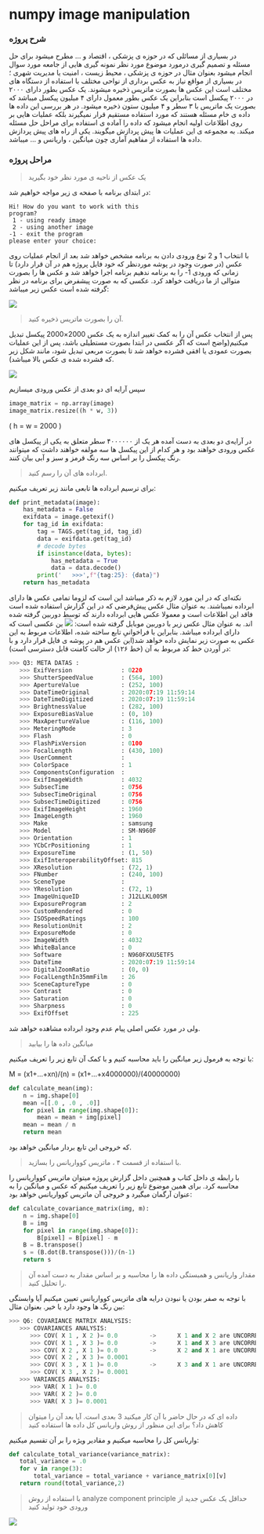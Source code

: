 # numpy image manipulation
### شرح پروژه ###
در بسیاری از مسائلی که در حوزه ی پزشکی ، اقتصاد و ... مطرح میشود برای حل مسئله و تصمیم گیری
درمورد موضوع مورد نظر نمونه گیری هایی از جامعه مورد سوال انجام میشود بعنوان مثال در حوزه ی پزشکی
، محیط زیست ، امنیت یا مدیریت شهری ؛ در بسیاری از مواقع نیاز به عکس برداری از نواحی مختلف با
استفاده از دستگاه های مختلف است این عکس ها بصورت ماتریس ذخیره میشوند. یک عکس بطور دارای
۲۰۰۰ در ۲۰۰۰ پیکسل است بنابراین یک عکس بطور معمول دارای ۴ میلیون پیکسل میباشد که بصورت یک
ماتریس با ۳ سطر و ۴ میلیون ستون ذخیره میشود. در هر بررسی این داده ها داده ی خام مسئله هستند که
مورد استفاده مستقیم قرار نمیگیرند بلکه عملیات هایی بر روی اطلاعات اولیه انجام میشود که داده را آماده
ی استفاده برای مراحل حل مسئله میکند. به مجموعه ی این عملیات ها پیش پردازش میگویند.
یکی از راه های پیش پردازش داده ها استفاده از مفاهیم آماری چون میانگین ، واریانس و ... میباشد.
### مراحل پروژه ###
> یک عکس از ناحیه ی مورد نظر خود بگیرید 

در ابتدای برنامه با صفحه ی زیر مواجه خواهیم شد:

```
Hi! How do you want to work with this 
program?
 1 - using ready image
 2 - using another image
-1 - exit the program
please enter your choice:  
```
با انتخاب 1 و 2 نوع ورودی دادن به برنامه مشخص خواهد شد بعد از انجام عملیات روی عکس (در صورت وجود در پوشه موردنظر که خود فایل پروژه هم در آن قرار دارد) تا زمانی که ورودی 1- را به برنامه ندهیم برنامه اجرا خواهد شد و عکس ها را بصورت متوالی از ما دریافت خواهد کرد. عکسی که به صورت پیشفرض برای برنامه در نظر گرفته شده است عکس زیر میباشد:

<img src="https://cdn.discordapp.com/attachments/732234196487241741/734420271972220959/1.jpg">

> آن را بصورت ماتریس ذخیره کنید.

پس از انتخاب عکس آن را به کمک تغییر اندازه به یک عکس 2000×2000 پیکسل تبدیل میکنیم(واضح است که اگر عکسی در ابتدا  بصورت مستطیلی باشد، پس از این عملیات بصورت عمودی یا افقی فشرده خواهد شد تا بصورت مربعی تبدیل شود، مانند شکل زیر که فشرده شده ی عکس بالا میباشد).

<img src="https://cdn.discordapp.com/attachments/732234196487241741/734420298245603338/2.jpg">

سپس آرایه ای دو بعدی از عکس ورودی میسازیم

```python
image_matrix = np.array(image) 
image_matrix.resize((h * w, 3))
```

( h = w = 2000 )

در آرایه‌ی دو بعدی به دست آمده هر یک از ۴۰۰۰۰۰۰ سطر متعلق به یکی از پیکسل های عکس ورودی خواهند بود و هر کدام از این پیکسل ها سه مولفه خواهند داشت که میتوانند رنگ پیکسل را بر اساس سه رنگ قرمز و سبز و آبی بیان کنند.

> ابرداده های آن را رسم کنید.

برای ترسیم ابرداده ها تابعی مانند زیر تعریف میکنیم:
```python
def print_metadata(image):
    has_metadata = False
    exifdata = image.getexif()
    for tag_id in exifdata:
        tag = TAGS.get(tag_id, tag_id)
        data = exifdata.get(tag_id)
        # decode bytes
        if isinstance(data, bytes):
            has_metadata = True
            data = data.decode()
        print('   >>>',f"{tag:25}: {data}")
    return has_metadata
```
نکته‌ای که در این مورد لازم به ذکر میباشد این است که لزوما تمامی عکس ها دارای ابرداده نمیباشند. به عنوان مثال عکس پیش‌فرضی که در این گزارش استفاده شده است فاقد این اطلاعات است و معمولا عکس هایی ابرداده دارند که توسط دوربین گرفته شده اند. به عنوان مثال عکس زیر با دوربین موبایل گرفته شده است:
<img src="https://cdn.discordapp.com/attachments/732234196487241741/734420304050520104/3.jpg">
ین عکسی است که دارای ابرداده میباشد. بنابراین با فراخوانیِ تابع ساخته شده، اطلاعات مربوط به این عکس به صورت زیر نمایش داده خواهد شد(این عکس هم در پوشه ی فایل قرار دارد و با در آوردن خط کد مربوط به آن (خط ۱۲۶) از حالت کامنت قابل دسترسی است):
```python
>>> Q3: META DATAS :
   >>> ExifVersion              : 0220
   >>> ShutterSpeedValue        : (564, 100)
   >>> ApertureValue            : (252, 100)
   >>> DateTimeOriginal         : 2020:07:19 11:59:14
   >>> DateTimeDigitized        : 2020:07:19 11:59:14
   >>> BrightnessValue          : (282, 100)
   >>> ExposureBiasValue        : (0, 10)
   >>> MaxApertureValue         : (116, 100)
   >>> MeteringMode             : 3
   >>> Flash                    : 0
   >>> FlashPixVersion          : 0100
   >>> FocalLength              : (430, 100)
   >>> UserComment              :
   >>> ColorSpace               : 1
   >>> ComponentsConfiguration  : 
   >>> ExifImageWidth           : 4032
   >>> SubsecTime               : 0756
   >>> SubsecTimeOriginal       : 0756
   >>> SubsecTimeDigitized      : 0756
   >>> ExifImageHeight          : 1960
   >>> ImageLength              : 1960
   >>> Make                     : samsung
   >>> Model                    : SM-N960F
   >>> Orientation              : 1
   >>> YCbCrPositioning         : 1
   >>> ExposureTime             : (1, 50)
   >>> ExifInteroperabilityOffset: 815
   >>> XResolution              : (72, 1)
   >>> FNumber                  : (240, 100)
   >>> SceneType                : 
   >>> YResolution              : (72, 1)
   >>> ImageUniqueID            : J12LLKL00SM
   >>> ExposureProgram          : 2
   >>> CustomRendered           : 0
   >>> ISOSpeedRatings          : 100
   >>> ResolutionUnit           : 2
   >>> ExposureMode             : 0
   >>> ImageWidth               : 4032
   >>> WhiteBalance             : 0
   >>> Software                 : N960FXXU5ETF5
   >>> DateTime                 : 2020:07:19 11:59:14
   >>> DigitalZoomRatio         : (0, 0)
   >>> FocalLengthIn35mmFilm    : 26
   >>> SceneCaptureType         : 0
   >>> Contrast                 : 0
   >>> Saturation               : 0
   >>> Sharpness                : 0
   >>> ExifOffset               : 225

```
ولی در مورد عکس اصلی پیام عدم وجود ابرداده مشاهده خواهد شد.

> میانگین داده ها را بیابید

با توجه به فرمول زیر میانگین را باید محاسبه کنیم و با کمک آن تابع زیر را تعریف میکنیم: 

M = (x1+...+xn)/(n) = (x1+...+x4000000)/(40000000)

```python
def calculate_mean(img):
    n = img.shape[0]
    mean =[[.0 , .0 , .0]]
    for pixel in range(img.shape[0]):
        mean = mean + img[pixel]
    mean = mean / n
    return mean
```
که خروجی این تابع  بردار میانگین خواهد بود.

> با استفاده از قسمت ۴ ، ماتریس کوواریانس را بسازید.

با رابطه ی داخل کتاب و همچنین داخل گزارش پروژه میتوان ماتریس کوواریانس را محاسبه کرد.
برای همین موضوع تابع زیر را تعریف میکنیم که عکس و میانگین را به عنوان آرگمان میگیرد و خروجی آن ماتریس کوواریانس خواهد بود:

```python
def calculate_covariance_matrix(img, m):
    n = img.shape[0]
    B = img
    for pixel in range(img.shape[0]):
        B[pixel] = B[pixel] - m
    B = B.transpose()
    s = (B.dot(B.transpose()))/(n-1)
    return s
```

> مقدار واریانس و همبستگی داده ها را محاسبه و بر اساس مقدار به دست آمده آن را تحلیل کنید.

با توجه به صفر بودن یا نبودن درایه های ماتریس کوواریانس تعیین میکنیم آیا وابستگی بین رنگ ها وجود دارد یا خیر. بعنوان مثال:

```python
>>> Q6: COVARIANCE MATRIX ANALYSIS:
   >>> COVARIANCES ANALYSIS:
      >>> COV( X 1 , X 2 )= 0.0         ->      X 1 and X 2 are UNCORRELATED.
      >>> COV( X 1 , X 3 )= 0.0         ->      X 1 and X 3 are UNCORRELATED.
      >>> COV( X 2 , X 1 )= 0.0         ->      X 2 and X 1 are UNCORRELATED.
      >>> COV( X 2 , X 3 )= 0.0001
      >>> COV( X 3 , X 1 )= 0.0         ->      X 3 and X 1 are UNCORRELATED.
      >>> COV( X 3 , X 2 )= 0.0001
   >>> VARIANCES ANALYSIS:
      >>> VAR( X 1 )= 0.0
      >>> VAR( X 2 )= 0.0
      >>> VAR( X 3 )= 0.0001
```

> داده ای که در حال حاضر با آن کار میکنید 3 بعدی است. آیا بعد آن را میتوان کاهش داد؟ برای این
منظور از روش واریانس کل داده ها استفاده کنید
 
 واریانس کل را محاسبه میکنیم و مقادیر ویژه را بر آن تقسیم میکنیم:
 ```python
 def calculate_total_variance(variance_matrix):
    total_variance = .0
    for v in range(3):
        total_variance = total_variance + variance_matrix[0][v]
    return round(total_variance,2)
```


> با استفاده از روش analyze component principle حداقل یک عکس جدید از ورودی خود
تولید کنید 


<img src="https://cdn.discordapp.com/attachments/732234196487241741/734420313865191524/4.jpg">
